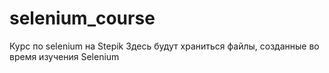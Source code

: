 # selenium_course
Курс по selenium на Stepik
Здесь будут храниться файлы, созданные во время изучения Selenium
